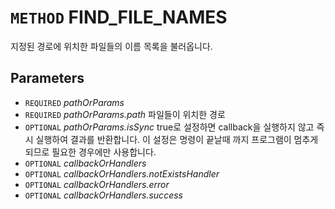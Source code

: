 # `METHOD` FIND_FILE_NAMES
지정된 경로에 위치한 파일들의 이름 목록을 불러옵니다.

## Parameters
* `REQUIRED` *pathOrParams*
* `REQUIRED` *pathOrParams.path* 파일들이 위치한 경로
* `OPTIONAL` *pathOrParams.isSync* true로 설정하면 callback을 실행하지 않고 즉시 실행하여 결과를 반환합니다. 이 설정은 명령이 끝날때 까지 프로그램이 멈추게 되므로 필요한 경우에만 사용합니다.
* `OPTIONAL` *callbackOrHandlers*
* `OPTIONAL` *callbackOrHandlers.notExistsHandler*
* `OPTIONAL` *callbackOrHandlers.error*
* `OPTIONAL` *callbackOrHandlers.success*
